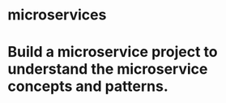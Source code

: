 # microservices
# Build a microservice project to understand the microservice concepts and patterns.
